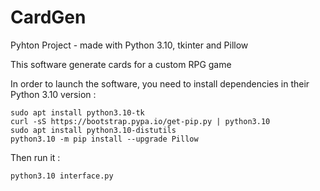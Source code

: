 # CardGen

Pyhton Project - made with Python 3.10, tkinter and Pillow 

This software generate cards for a custom RPG game 

In order to launch the software, you need to install dependencies in their Python 3.10 version : 

```
sudo apt install python3.10-tk
curl -sS https://bootstrap.pypa.io/get-pip.py | python3.10
sudo apt install python3.10-distutils
python3.10 -m pip install --upgrade Pillow
```

Then run it : 

```
python3.10 interface.py
```
